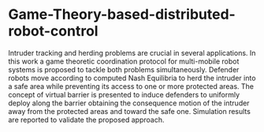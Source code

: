 # Game-Theory-based-distributed-robot-control

Intruder tracking and herding problems are crucial in several applications. In this work a game theoretic coordination protocol for multi-mobile robot systems is proposed to tackle both problems simultaneously. Defender robots move according to computed Nash Equilibria to herd the intruder into a safe area while preventing its access to one or more protected areas. The concept of virtual barrier is presented to induce defenders to uniformly deploy along the barrier obtaining the consequence motion of the intruder away from the protected areas and toward the safe one. Simulation results are reported to validate the proposed approach.
